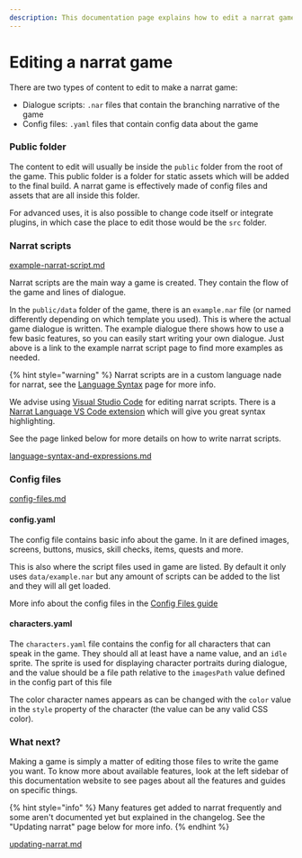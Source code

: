 ```yaml
---
description: This documentation page explains how to edit a narrat game
---
```


# Editing a narrat game

There are two types of content to edit to make a narrat game:

- Dialogue scripts: `.nar` files that contain the branching narrative of the game
- Config files: `.yaml` files that contain config data about the game

### Public folder

The content to edit will usually be inside the `public` folder from the root of the game. This public folder is a folder for static assets which will be added to the final build. A narrat game is effectively made of config files and assets that are all inside this folder.

For advanced uses, it is also possible to change code itself or integrate plugins, in which case the place to edit those would be the `src` folder.

### Narrat scripts

[example-narrat-script.md](../examples/example-narrat-script.md)

Narrat scripts are the main way a game is created. They contain the flow of the game and lines of dialogue.

In the `public/data` folder of the game, there is an `example.nar` file (or named differently depending on which template you used). This is where the actual game dialogue is written. The example dialogue there shows how to use a few basic features, so you can easily start writing your own dialogue. Just above is a link to the example narrat script page to find more examples as needed.

{% hint style="warning" %}
Narrat scripts are in a custom language nade for narrat, see the [Language Syntax](language-syntax-and-expressions.md) page for more info.

We advise using [Visual Studio Code](https://code.visualstudio.com) for editing narrat scripts. There is a [Narrat Language VS Code extension](https://marketplace.visualstudio.com/items?itemName=NarratEngine.language-narrat) which will give you great syntax highlighting.

See the page linked below for more details on how to write narrat scripts.

[language-syntax-and-expressions.md](language-syntax-and-expressions.md)

### Config files

[config-files.md](config-files.md)

#### config.yaml

The config file contains basic info about the game. In it are defined images, screens, buttons, musics, skill checks, items, quests and more.

This is also where the script files used in game are listed. By default it only uses `data/example.nar` but any amount of scripts can be added to the list and they will all get loaded.

More info about the config files in the [Config Files guide](config-files.md)

#### characters.yaml

The `characters.yaml` file contains the config for all characters that can speak in the game. They should all at least have a name value, and an `idle` sprite. The sprite is used for displaying character portraits during dialogue, and the value should be a file path relative to the `imagesPath` value defined in the config part of this file

The color character names appears as can be changed with the `color` value in the `style` property of the character (the value can be any valid CSS color).

### What next?

Making a game is simply a matter of editing those files to write the game you want. To know more about available features, look at the left sidebar of this documentation website to see pages about all the features and guides on specific things.

{% hint style="info" %}
Many features get added to narrat frequently and some aren't documented yet but explained in the changelog. See the "Updating narrat" page below for more info.
{% endhint %}

[updating-narrat.md](updating-narrat.md)
